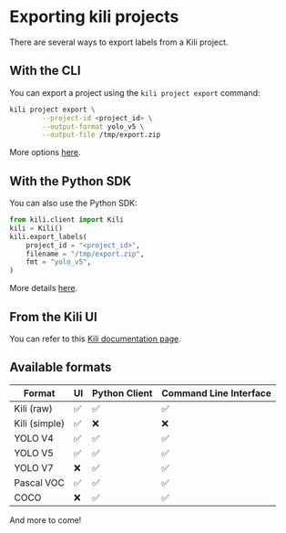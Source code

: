 # Exporting kili projects

There are several ways to export labels from a Kili project.

## With the CLI
You can export a project using the `kili project export` command:
```bash
kili project export \
        --project-id <project_id> \
        --output-format yolo_v5 \
        --output-file /tmp/export.zip
```
More options [here](https://python-sdk-docs.kili-technology.com/latest/cli/reference/#export).

## With the Python SDK
You can also use the Python SDK:
```python
from kili.client import Kili
kili = Kili()
kili.export_labels(
    project_id = "<project_id>",
    filename = "/tmp/export.zip",
    fmt = "yolo_v5",
)
```
More details [here](https://python-sdk-docs.kili-technology.com/latest/sdk/label/#kili.entrypoints.queries.label.__init__.QueriesLabel.export_labels).

## From the Kili UI
You can refer to this [Kili documentation page](https://docs.kili-technology.com/docs/exporting-project-data).

## Available formats

| Format        | UI  | Python Client | Command Line Interface |
| ------------- | --- | ------------- | ---------------------- |
| Kili (raw)    | ✅   | ✅             | ✅                      |
| Kili (simple) | ✅   | ❌             | ❌                      |
| YOLO V4       | ✅   | ✅             | ✅                      |
| YOLO V5       | ✅   | ✅             | ✅                      |
| YOLO V7       | ❌   | ✅             | ✅                      |
| Pascal VOC    | ✅   | ✅             | ✅                      |
| COCO          | ❌   | ✅             | ✅                      |


And more to come!
